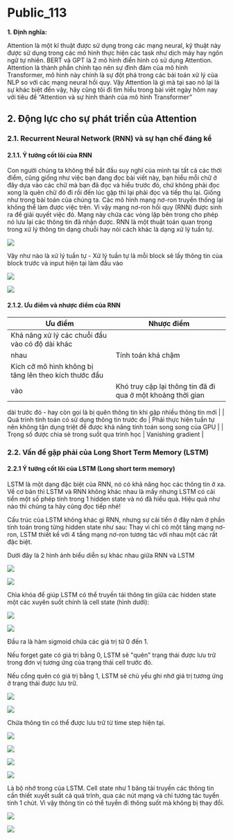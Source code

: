 # Public_113

**1\. Định nghĩa:**

Attention là một kĩ thuật được sử dụng trong các mạng neural, kỹ thuật này được sử dụng trong các mô hình thực hiện các task như dịch máy hay ngôn ngữ tự nhiên. BERT và GPT là 2 mô hình điển hình có sử dụng Attention. Attention là thành phần chính tạo nên sự đình đám của mô hình Transformer, mô hình này chính là sự đột phá trong các bài toán xử lý của NLP so với các mạng neural hồi quy. Vậy Attention là gì mà tại sao nó lại là sự khác biệt đến vậy, hãy cũng tôi đi tìm hiểu trong bài viêt ngày hôm nay với tiêu đề “Attention và sự hình thành của mô hình Transformer”

## **2\. Động lực cho sự phát triển của Attention**

### **2.1. Recurrent Neural Network (RNN) và sự hạn chế đáng kể**

#### **2.1.1. Ý tưởng cốt lõi của RNN**

Con người chúng ta không thể bắt đầu suy nghĩ của mình tại tất cả các thời điểm, cũng giống như việc bạn đang đọc bài viết này, bạn hiểu mỗi chữ ở đây dựa vào các chữ mà bạn đã đọc và hiểu trước đó, chứ không phải đọc xong là quên chữ đó đi rồi đến lúc gặp thì lại phải đọc và tiếp thu lại. Giống như trong bài toán của chúng ta. Các mô hình mạng nơ-ron truyền thống lại không thể làm được việc trên. Vì vậy mạng nơ-ron hồi quy (RNN) được sinh ra để giải quyết việc đó. Mạng này chứa các vòng lặp bên trong cho phép nó lưu lại các thông tin đã nhận được. RNN là một thuật toán quan trọng trong xử lý thông tin dạng chuỗi hay nói cách khác là dạng xử lý tuần tự.

![](images/image1.png)

Vậy như nào là xử lý tuần tự - Xử lý tuần tự là mỗi block sẽ lấy thông tin của block trước và input hiện tại làm đầu vào

![](images/image2.png)

![](images/image3.png)

#### **2.1.2. Ưu điểm và nhược điểm của RNN**


| Ưu điểm | Nhược điểm |
| --- | --- |
| Khả năng xử lý các chuỗi đầu vào có độ dài khác
nhau | Tính toán khá chậm |
| Kích cỡ mô hình không bị tăng lên theo kích thước đầu
vào | Khó truy cập lại thông tin đã đi qua ở một khoảng thời gian
dài trước đó - hay còn gọi là bị quên thông tin khi gặp nhiều thông tin
mới |
| Quá trình tính toán có sử dụng thông tin trước đo | Phải thực hiện tuần tự nên không tận dụng triệt để được khả
năng tính toán song song của GPU |
| Trọng số được chia sẻ trong suốt qua trình học | Vanishing gradient |

 

### **2.2. Vấn đề gặp phải của Long Short Term Memory (LSTM)**

#### **2.2.1 Ý tưởng cốt lõi của LSTM (Long short term memory)**

LSTM là một dạng đặc biệt của RNN, nó có khả năng học các thông tin ở xa. Về cơ bản thì LSTM và RNN không khác nhau là mấy nhưng LSTM có cải tiển một số phép tính trong 1 hidden state và nó đã hiểu quả. Hiệu quả như nào thì chúng ta hãy cũng đọc tiếp nhé!

Cấu trúc của LSTM không khác gì RNN, nhưng sự cải tiến ở đây năm ở phần tính toán trong từng hidden state như sau: Thay vì chỉ có một tầng mạng nơ-ron, LSTM thiết kế với 4 tầng mạng nơ-ron tương tác với nhau một các rất đặc biệt.

Dưới đây là 2 hình ảnh biểu diễn sự khác nhau giữa RNN và LSTM

![](images/image4.png)

![](images/image5.png)

Chìa khóa để giúp LSTM có thể truyền tải thông tin giữa các hidden state một các xuyên suốt chính là cell state (hình dưới):

![](images/image6.png)

![](images/image7.png)

Đầu ra là hàm sigmoid chứa các giá trị từ 0 đến 1.

Nếu forget gate có giá trị bằng 0, LSTM sẽ "quên" trạng thái được lưu trữ trong đơn vị tương ứng của trạng thái cell trước đó.

Nếu cổng quên có giá trị bằng 1, LSTM sẽ chủ yếu ghi nhớ giá trị tương ứng ở trạng thái được lưu trữ.

![](images/image8.png)

![](images/image9.png)

Chứa thông tin có thể được lưu trữ từ time step hiện tại.

![](images/image10.png)

![](images/image11.png)

![](images/image12.png)

![](images/image13.png)

Là bộ nhớ trong của LSTM. Cell state như 1 băng tải truyền các thông tin cần thiết xuyết suất cả quá trình, qua các nút mạng và chỉ tương tác tuyển tính 1 chút. Vì vậy thông tin có thể tuyền đi thông suốt mà không bị thay đổi.

![](images/image14.png)

![](images/image15.png)